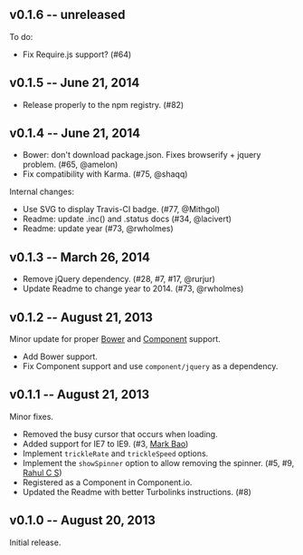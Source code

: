 v0.1.6 -- unreleased
--------------------

To do:

 * Fix Require.js support? (#64)

v0.1.5 -- June 21, 2014
-----------------------

 * Release properly to the npm registry. (#82)

v0.1.4 -- June 21, 2014
-----------------------

 * Bower: don't download package.json. Fixes browserify + jquery problem. (#65, @amelon)
 * Fix compatibility with Karma. (#75, @shaqq)
 
Internal changes:

 * Use SVG to display Travis-CI badge. (#77, @Mithgol)
 * Readme: update .inc() and .status docs (#34, @lacivert)
 * Readme: update year (#73, @rwholmes)

v0.1.3 -- March 26, 2014
------------------------

 * Remove jQuery dependency. (#28, #7, #17, @rurjur)
 * Update Readme to change year to 2014. (#73, @rwholmes)

v0.1.2 -- August 21, 2013
-------------------------

Minor update for proper [Bower] and [Component] support.

 * Add Bower support.
 * Fix Component support and use `component/jquery` as a dependency.

v0.1.1 -- August 21, 2013
-------------------------

Minor fixes.

 * Removed the busy cursor that occurs when loading.
 * Added support for IE7 to IE9. (#3, [Mark Bao])
 * Implement `trickleRate` and `trickleSpeed` options.
 * Implement the `showSpinner` option to allow removing the spinner. (#5, #9, 
     [Rahul C S])
 * Registered as a Component in Component.io.
 * Updated the Readme with better Turbolinks instructions. (#8)

v0.1.0 -- August 20, 2013
-------------------------

Initial release.

[Rahul C S]: https://github.com/rahulcs
[Mark Bao]: https://github.com/markbao
[Bower]: http://bower.io
[Component]: http://component.io
